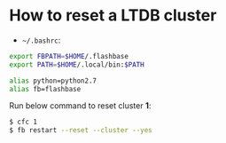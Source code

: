 # How to reset a LTDB cluster

- `~/.bashrc`:

```bash
export FBPATH=$HOME/.flashbase
export PATH=$HOME/.local/bin:$PATH

alias python=python2.7
alias fb=flashbase
```

Run below command to reset cluster **1**:

```bash
$ cfc 1
$ fb restart --reset --cluster --yes
```